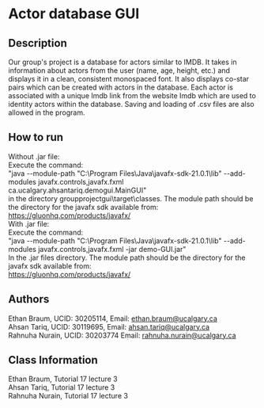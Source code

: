 # Actor database GUI

## Description

Our group's project is a database for actors similar to IMDB. It takes in information about actors from the user (name, age, height, etc.) and displays it in a clean, consistent monospaced font.
It also displays co-star pairs which can be created with actors in the database. Each actor is associated with a unique Imdb link from the website Imdb
which are used to identity actors within the database. Saving and loading of .csv files are also allowed in the program.

## How to run
Without .jar file:\
Execute the command:\
"java --module-path "C:\Program Files\Java\javafx-sdk-21.0.1\lib" --add-modules
javafx.controls,javafx.fxml ca.ucalgary.ahsantariq.demogui.MainGUI"\
in the directory
groupprojectgui\target\classes. The module path should
be the directory
for the javafx sdk available from:\
https://gluonhq.com/products/javafx/ \
With .jar file:\
Execute the command:\
"java --module-path "C:\Program Files\Java\javafx-sdk-21.0.1\lib" --add-modules
javafx.controls,javafx.fxml -jar demo-GUI.jar"\
In the .jar files directory. The module path should be
the directory for the javafx sdk available from:\
https://gluonhq.com/products/javafx/

## Authors
Ethan Braum, UCID: 30205114, Email: ethan.braum@ucalgary.ca\
Ahsan Tariq, UCID: 30119695, Email: ahsan.tariq@ucalgary.ca\
Rahnuha Nurain, UCID: 30203774 Email: rahnuha.nurain@ucalgary.ca

## Class Information
Ethan Braum, Tutorial 17 lecture 3\
Ahsan Tariq, Tutorial 17 lecture 3\
Rahnuha Nurain, Tutorial 17 lecture 3